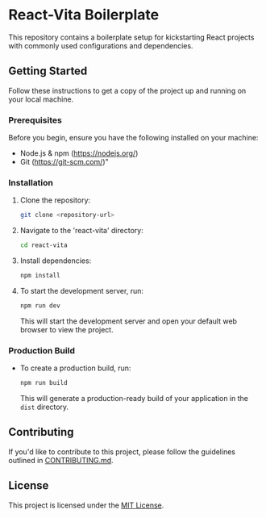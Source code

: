 # React-Vita Boilerplate

This repository contains a boilerplate setup for kickstarting React projects with commonly used configurations and dependencies.

## Getting Started

Follow these instructions to get a copy of the project up and running on your local machine.

### Prerequisites

Before you begin, ensure you have the following installed on your machine:

- Node.js & npm (https://nodejs.org/)
- Git (https://git-scm.com/)"

### Installation

1. Clone the repository:

   ```bash
   git clone <repository-url>
   ```

2. Navigate to the 'react-vita' directory:

   ```bash
   cd react-vita
   ```

3. Install dependencies:

   ```bash
   npm install
   ```

4. To start the development server, run:

   ```bash
   npm run dev
   ```

   This will start the development server and open your default web browser to view the project.

### Production Build

- To create a production build, run:

  ```bash
  npm run build
  ```

  This will generate a production-ready build of your application in the `dist` directory.

## Contributing

If you'd like to contribute to this project, please follow the guidelines outlined in [CONTRIBUTING.md](CONTRIBUTING.md).

## License

This project is licensed under the [MIT License](LICENSE).
